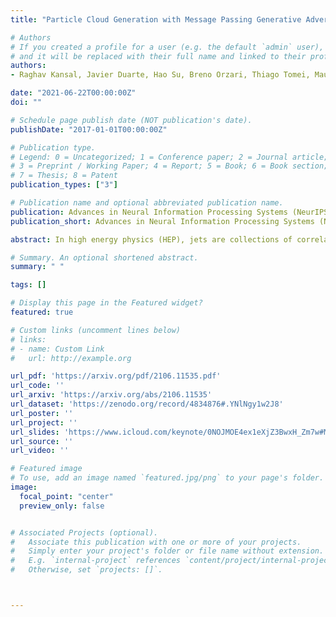```yaml
---
title: "Particle Cloud Generation with Message Passing Generative Adversarial Networks"

# Authors
# If you created a profile for a user (e.g. the default `admin` user), write the username (folder name) here
# and it will be replaced with their full name and linked to their profile.
authors:
- Raghav Kansal, Javier Duarte, Hao Su, Breno Orzari, Thiago Tomei, Maurizio Pierini, Mary Touranakou, Jean-Roch Vlimant, Dimitrios Gunopulos

date: "2021-06-22T00:00:00Z"
doi: ""

# Schedule page publish date (NOT publication's date).
publishDate: "2017-01-01T00:00:00Z"

# Publication type.
# Legend: 0 = Uncategorized; 1 = Conference paper; 2 = Journal article;
# 3 = Preprint / Working Paper; 4 = Report; 5 = Book; 6 = Book section;
# 7 = Thesis; 8 = Patent
publication_types: ["3"]

# Publication name and optional abbreviated publication name.
publication: Advances in Neural Information Processing Systems (NeurIPS 2021 Main Conference Poster)
publication_short: Advances in Neural Information Processing Systems (NeurIPS 2021 Main Conference Poster)

abstract: In high energy physics (HEP), jets are collections of correlated particles produced ubiquitously in particle collisions such as those at the CERN Large Hadron Collider (LHC). Machine-learning-based generative models, such as generative adversarial networks (GANs), have the potential to significantly accelerate LHC jet simulations. However, despite jets having a natural representation as a set of particles in momentum-space, a.k.a. a particle cloud, to our knowledge there exist no generative models applied to such a dataset. We introduce a new particle cloud dataset (JetNet), and, due to similarities between particle and point clouds, apply to it existing point cloud GANs. Results are evaluated using (1) the 1-Wasserstein distance between high- and low-level feature distributions, (2) a newly developed Fréchet ParticleNet Distance, and (3) the coverage and (4) minimum matching distance metrics. Existing GANs are found to be inadequate for physics applications, hence we develop a new message passing GAN (MPGAN), which outperforms existing point cloud GANs on virtually every metric and shows promise for use in HEP. We propose JetNet as a novel point-cloud-style dataset for the machine learning community to experiment with, and set MPGAN as a benchmark to improve upon for future generative models.

# Summary. An optional shortened abstract.
summary: " "

tags: []

# Display this page in the Featured widget?
featured: true

# Custom links (uncomment lines below)
# links:
# - name: Custom Link
#   url: http://example.org

url_pdf: 'https://arxiv.org/pdf/2106.11535.pdf'
url_code: ''
url_arxiv: 'https://arxiv.org/abs/2106.11535'
url_dataset: 'https://zenodo.org/record/4834876#.YNlNgy1w2J8'
url_poster: ''
url_project: ''
url_slides: 'https://www.icloud.com/keynote/0NOJMOE4ex1eXjZ3BwxH_Zm7w#MITP_MLPP_Workshop_23/06/21'
url_source: ''
url_video: ''

# Featured image
# To use, add an image named `featured.jpg/png` to your page's folder.
image:
  focal_point: "center"
  preview_only: false


# Associated Projects (optional).
#   Associate this publication with one or more of your projects.
#   Simply enter your project's folder or file name without extension.
#   E.g. `internal-project` references `content/project/internal-project/index.md`.
#   Otherwise, set `projects: []`.



---
```

